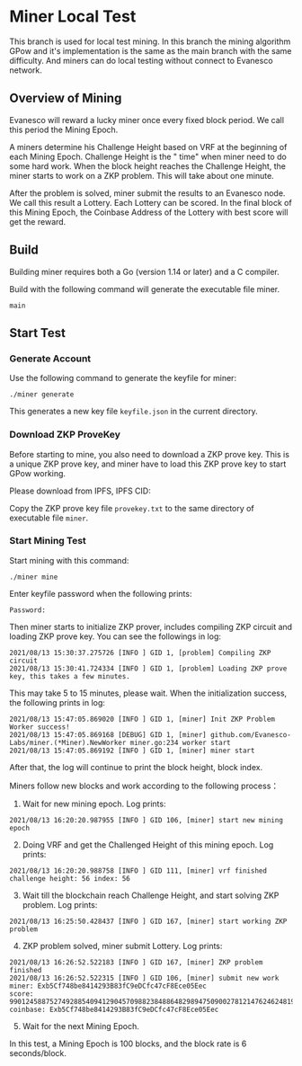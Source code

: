 # Miner Local Test

This branch is used for local test mining. In this branch the mining algorithm GPow and it's implementation is the same
as the main branch with the same difficulty. And miners can do local testing without connect to Evanesco network.

## Overview of Mining

Evanesco will reward a lucky miner once every fixed block period. We call this period the Mining Epoch.

A miners determine his Challenge Height based on VRF at the beginning of each Mining Epoch. Challenge Height is the "
time" when miner need to do some hard work. When the block height reaches the Challenge Height, the miner starts to work
on a ZKP problem. This will take about one minute.

After the problem is solved, miner submit the results to an Evanesco node. We call this result a Lottery. Each Lottery
can be scored. In the final block of this Mining Epoch, the Coinbase Address of the Lottery with best score will get the
reward.

## Build

Building miner requires both a Go (version 1.14 or later) and a C compiler.

Build with the following command will generate the executable file miner.

```shell
main
```

## Start Test

### Generate Account

Use the following command to generate the keyfile for miner:

```shell
./miner generate
```

This generates a new key file `keyfile.json` in the current directory.

### Download ZKP ProveKey

Before starting to mine, you also need to download a ZKP prove key. This is a unique ZKP prove key, and miner have to
load this ZKP prove key to start GPow working.

Please download from IPFS, IPFS CID:

Copy the ZKP prove key file `provekey.txt` to the same directory of executable file `miner`.

### Start Mining Test

Start mining with this command:

```shell
./miner mine
```

Enter keyfile password when the following prints:

```shell
Password: 
```

Then miner starts to initialize ZKP prover, includes compiling ZKP circuit and loading ZKP prove key. You can see the
followings in log:

```shell
2021/08/13 15:30:37.275726 [INFO ] GID 1, [problem] Compiling ZKP circuit
2021/08/13 15:30:41.724334 [INFO ] GID 1, [problem] Loading ZKP prove key, this takes a few minutes.
```

This may take 5 to 15 minutes, please wait. When the initialization success, the following prints in log:

```shell
2021/08/13 15:47:05.869020 [INFO ] GID 1, [miner] Init ZKP Problem Worker success!
2021/08/13 15:47:05.869168 [DEBUG] GID 1, [miner] github.com/Evanesco-Labs/miner.(*Miner).NewWorker miner.go:234 worker start
2021/08/13 15:47:05.869192 [INFO ] GID 1, [miner] miner start
```

After that, the log will continue to print the block height, block index.

Miners follow new blocks and work according to the following process：

1. Wait for new mining epoch. Log prints:

```shell
2021/08/13 16:20:20.987955 [INFO ] GID 106, [miner] start new mining epoch
```

2. Doing VRF and get the Challenged Height of this mining epoch. Log prints:

```shell
2021/08/13 16:20:20.988758 [INFO ] GID 111, [miner] vrf finished challenge height: 56 index: 56
```

3. Wait till the blockchain reach Challenge Height, and start solving ZKP problem. Log prints:

```shell
2021/08/13 16:25:50.428437 [INFO ] GID 167, [miner] start working ZKP problem
```

4. ZKP problem solved, miner submit Lottery. Log prints:

```shell
2021/08/13 16:26:52.522183 [INFO ] GID 167, [miner] ZKP problem finished
2021/08/13 16:26:52.522315 [INFO ] GID 106, [miner] submit new work 
miner: Exb5Cf748be8414293B83fC9eDCfc47cF8Ece05Eec 
score: 99012458875274928854094129045709882384886482989475090027812147624624819215500 
coinbase: Exb5Cf748be8414293B83fC9eDCfc47cF8Ece05Eec
```

5. Wait for the next Mining Epoch.

In this test, a Mining Epoch is 100 blocks, and the block rate is 6 seconds/block. 


